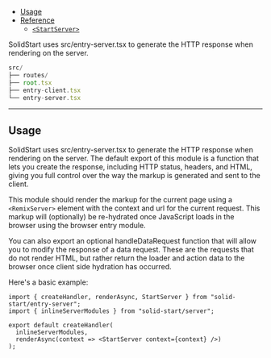 <title>src/entry-server.tsx</title>

- [Usage](#usage)
- [Reference](#reference)
  - [`<StartServer>`](#hello-world)

SolidStart uses src/entry-server.tsx to generate the HTTP response when rendering on the server.

```ts {4}
src/
├── routes/
├── root.tsx
├── entry-client.tsx
└── entry-server.tsx
```

---

## Usage

SolidStart uses src/entry-server.tsx to generate the HTTP response when rendering on the server. The default export of this module is a function that lets you create the response, including HTTP status, headers, and HTML, giving you full control over the way the markup is generated and sent to the client.

This module should render the markup for the current page using a `<RemixServer>` element with the context and url for the current request. This markup will (optionally) be re-hydrated once JavaScript loads in the browser using the browser entry module.

You can also export an optional handleDataRequest function that will allow you to modify the response of a data request. These are the requests that do not render HTML, but rather return the loader and action data to the browser once client side hydration has occurred.

Here's a basic example:

```tsx twoslash
import { createHandler, renderAsync, StartServer } from "solid-start/entry-server";
import { inlineServerModules } from "solid-start/server";

export default createHandler(
  inlineServerModules,
  renderAsync(context => <StartServer context={context} />)
);
```
